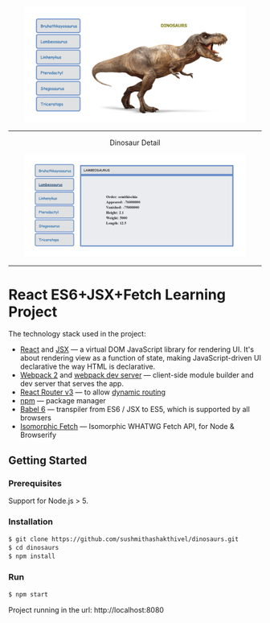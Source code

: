 <p align="center">
  <a href="https://github.com/sushmithashakthivel/dinosaurs">
    <img width="438" alt="Dinosaurs"
      src="./HomePage.png">
  </a>
</p>

___

<p align="center">Dinosaur Detail</p>
<p align="center">
  <a href="https://github.com/sushmithashakthivel/dinosaurs">
    <img width="438" alt="Dinosaurs Detail"
      src="./DinosaurDetail.png">
  </a>
</p>

___

# React ES6+JSX+Fetch Learning Project

The technology stack used in the project:

- [React](https://facebook.github.io/react/) and [JSX](https://facebook.github.io/jsx/) — a virtual DOM JavaScript library for rendering UI.  It's about rendering view as a function of state, making JavaScript-driven UI declarative the way HTML is declarative.
- [Webpack 2](https://gist.github.com/sokra/27b24881210b56bbaff7) and [webpack dev server](https://github.com/webpack/webpack-dev-server) — client-side module builder and dev server that serves the app.
- [React Router v3](https://github.com/reactjs/react-router/blob/next/CHANGES.md) — to allow [dynamic routing](https://github.com/reactjs/react-router/blob/master/docs/guides/DynamicRouting.md)
- [npm](https://www.npmjs.com/) — package manager
- [Babel 6](http://babeljs.io/) — transpiler from ES6 / JSX to ES5, which is supported by all browsers
- [Isomorphic Fetch](https://github.com/matthew-andrews/isomorphic-fetch) — Isomorphic WHATWG Fetch API, for Node & Browserify

## Getting Started

### Prerequisites

Support for Node.js > 5.

### Installation

```sh
$ git clone https://github.com/sushmithashakthivel/dinosaurs.git
$ cd dinosaurs
$ npm install
```
### Run

```sh
$ npm start
```

Project running in the url: http://localhost:8080
